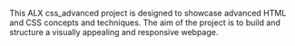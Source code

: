 This ALX css_advanced project is designed to showcase advanced HTML and CSS concepts and techniques. The aim of the project is to build and structure a visually appealing and responsive webpage.
